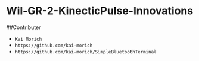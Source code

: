 # Wil-GR-2-KinecticPulse-Innovations

##Contributer
- `Kai Morich`
- `https://github.com/kai-morich`
- `https://github.com/kai-morich/SimpleBluetoothTerminal`
